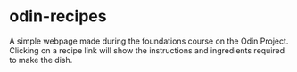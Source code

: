 # odin-recipes
 
A simple webpage made during the foundations course on the Odin Project. Clicking on a recipe link will show the instructions and ingredients required to make the dish.
